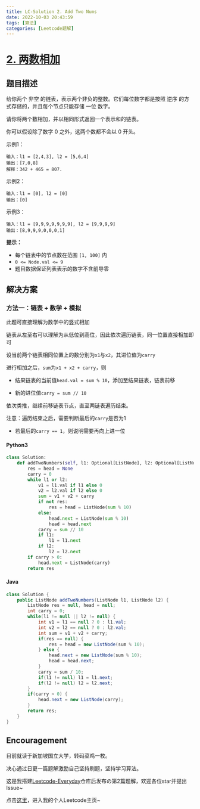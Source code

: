 ```yaml
---
title: LC-Solution 2. Add Two Nums
date: 2022-10-03 20:43:59
tags: [算法]
categories: [Leetcode题解]
---
```


# [2. 两数相加](https://leetcode.cn/problems/add-two-numbers/)

## 题目描述

给你两个 非空 的链表，表示两个非负的整数。它们每位数字都是按照 逆序 的方式存储的，并且每个节点只能存储 一位 数字。

请你将两个数相加，并以相同形式返回一个表示和的链表。

你可以假设除了数字 0 之外，这两个数都不会以 0 开头。

示例1：

```
输入：l1 = [2,4,3], l2 = [5,6,4]
输出：[7,0,8]
解释：342 + 465 = 807.
```

示例2：

```
输入：l1 = [0], l2 = [0]
输出：[0]
```

示例3：

```
输入：l1 = [9,9,9,9,9,9,9], l2 = [9,9,9,9]
输出：[8,9,9,9,0,0,0,1]
```

**提示：**

- 每个链表中的节点数在范围 `[1, 100]` 内
- `0 <= Node.val <= 9`
- 题目数据保证列表表示的数字不含前导零

## 解决方案

### 方法一：链表 + 数学 + 模拟

此题可直接理解为数学中的竖式相加

链表从左至右可以理解为从低位到高位，因此依次遍历链表，同一位置直接相加即可

设当前两个链表相同位置上的数分别为`x1`与`x2`，其进位值为`carry`

进行相加之后，`sum`为`x1 + x2 + carry`，则

- 结果链表的当前值`head.val = sum % 10`，添加至结果链表，链表前移
  
- 新的进位值`carry = sum // 10`
  

依次类推，继续前移链表节点，直至两链表遍历结束。

注意：遍历结束之后，需要判断最后的`carry`是否为1

- 若最后的`carry == 1`，则说明需要再向上进一位

#### Python3

```python
class Solution:
    def addTwoNumbers(self, l1: Optional[ListNode], l2: Optional[ListNode]) -> Optional[ListNode]:
        res = head = None
        carry = 0
        while l1 or l2:
            v1 = l1.val if l1 else 0
            v2 = l2.val if l2 else 0
            sum = v1 + v2 + carry
            if not res:
                res = head = ListNode(sum % 10)
            else:
                head.next = ListNode(sum % 10)
                head = head.next
            carry = sum // 10
            if l1:
                l1 = l1.next
            if l2:
                l2 = l2.next
        if carry > 0:
            head.next = ListNode(carry)
        return res
```

#### Java

```java
class Solution {
    public ListNode addTwoNumbers(ListNode l1, ListNode l2) {
        ListNode res = null, head = null;
        int carry = 0;
        while(l1 != null || l2 != null) {
            int v1 = l1 == null ? 0 : l1.val;
            int v2 = l2 == null ? 0 : l2.val;
            int sum = v1 + v2 + carry;
            if(res == null) {
                res = head = new ListNode(sum % 10);
            } else {
                head.next = new ListNode(sum % 10);
                head = head.next;
            }
            carry = sum / 10;
            if(l1 != null) l1 = l1.next;
            if(l2 != null) l2 = l2.next;
        }
        if(carry > 0) {
            head.next = new ListNode(carry);
        }
        return res;
    }
}
```

## Encouragement

目前就读于新加坡国立大学，转码菜鸡一枚。

决心通过日更一篇题解激励自己坚持刷题，坚持学习算法。

这是我搭建[Leetcode-Everyday](https://github.com/ltyzzzxxx/Leetcode-Everyday)仓库后发布の第2篇题解，欢迎各位star并提出Issue~

点击[这里](https://leetcode.cn/u/ltyzzz/)，进入我的个人Leetcode主页~